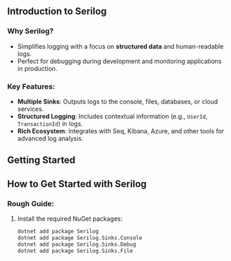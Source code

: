 ## Introduction to Serilog

### Why Serilog?

- Simplifies logging with a focus on **structured data** and human-readable logs.
- Perfect for debugging during development and monitoring applications in production.

### Key Features:

- **Multiple Sinks**: Outputs logs to the console, files, databases, or cloud services.
- **Structured Logging**: Includes contextual information (e.g., `UserId`, `TransactionId`) in logs.
- **Rich Ecosystem**: Integrates with Seq, Kibana, Azure, and other tools for advanced log analysis.

## Getting Started

## How to Get Started with Serilog

### Rough Guide:

1. Install the required NuGet packages:
   ```bash
   dotnet add package Serilog
   dotnet add package Serilog.Sinks.Console
   dotnet add package Serilog.Sinks.Debug
   dotnet add package Serilog.Sinks.File
   ```
